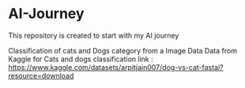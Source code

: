 # AI-Journey
This repository is created to start with my AI journey 

Classification of cats and Dogs category from a Image Data 
Data from Kaggle for Cats and dogs classification link :  https://www.kaggle.com/datasets/arpitjain007/dog-vs-cat-fastai?resource=download

